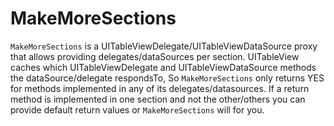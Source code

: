 MakeMoreSections
================

`MakeMoreSections` is a UITableViewDelegate/UITableViewDataSource proxy that allows providing delegates/dataSources per section.
UITableView caches which UITableViewDelegate and UITableViewDataSource methods the dataSource/delegate respondsTo, So `MakeMoreSections` only returns YES
for methods implemented in any of its delegates/datasources. If a return method is implemented in one section and not the other/others you can provide default return values or `MakeMoreSections` will for you.

